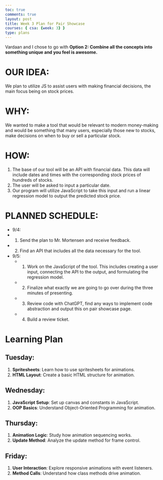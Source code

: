 ```yaml
---
toc: true
comments: true
layout: post
title: Week 3 Plan for Pair Showcase
courses: { csa: {week: 3} }
type: plans
---
```


Vardaan and I chose to go with **Option 2: Combine all the concepts into something unique and you feel is awesome.**

# **OUR IDEA**:
We plan to utilize JS to assist users with making financial decisions, the main focus being on stock prices.

# **WHY**:
We wanted to make a tool that would be relevant to modern money-making and would be something that many users, especially those new to stocks, make decisions on when to buy or sell a particular stock.

# **HOW**:
1. The base of our tool will be an API with financial data. This data will include dates and times with the corresponding stock prices of hundreds of stocks. 
2. The user will be asked to input a particular date.
3. Our program will utilize JavaScript to take this input and run a linear regression model to output the predicted stock price. 

# **PLANNED SCHEDULE**:
 - 9/4: 
  - 1. Send the plan to Mr. Mortensen and receive feedback. 
  - 2. Find an API that includes all the data necessary for the tool.
 - 9/5:
   - 1. Work on the JavaScript of the tool. This includes creating a user input, connecting the API to the output, and formulating the regression model.
   - 2. Finalize what exactly we are going to go over during the three minutes of presenting.
   - 3. Review code with ChatGPT, find any ways to implement code abstraction and output this on pair showcase page.
   - 4. Build a review ticket.

# Learning Plan

## Tuesday:
1. **Spritesheets**: Learn how to use spritesheets for animations.
2. **HTML Layout**: Create a basic HTML structure for animation.

## Wednesday:
1. **JavaScript Setup**: Set up canvas and constants in JavaScript.
2. **OOP Basics**: Understand Object-Oriented Programming for animation.

## Thursday:
1. **Animation Logic**: Study how animation sequencing works.
2. **Update Method**: Analyze the update method for frame control.

## Friday:
1. **User Interaction**: Explore responsive animations with event listeners.
2. **Method Calls**: Understand how class methods drive animation.